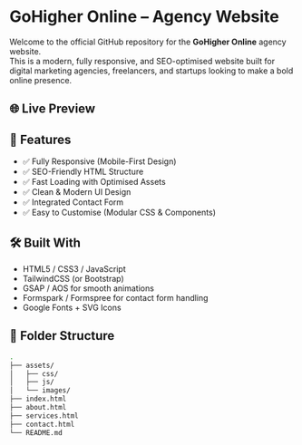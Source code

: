 
# GoHigher Online – Agency Website

Welcome to the official GitHub repository for the **GoHigher Online** agency website.  
This is a modern, fully responsive, and SEO-optimised website built for digital marketing agencies, freelancers, and startups looking to make a bold online presence.

## 🌐 Live Preview


## 🚀 Features

- ✅ Fully Responsive (Mobile-First Design)
- ✅ SEO-Friendly HTML Structure
- ✅ Fast Loading with Optimised Assets
- ✅ Clean & Modern UI Design
- ✅ Integrated Contact Form
- ✅ Easy to Customise (Modular CSS & Components)

## 🛠️ Built With

- HTML5 / CSS3 / JavaScript  
- TailwindCSS (or Bootstrap)  
- GSAP / AOS for smooth animations  
- Formspark / Formspree for contact form handling  
- Google Fonts + SVG Icons  

## 📁 Folder Structure

```bash
.
├── assets/
│   ├── css/
│   ├── js/
│   └── images/
├── index.html
├── about.html
├── services.html
├── contact.html
└── README.md
